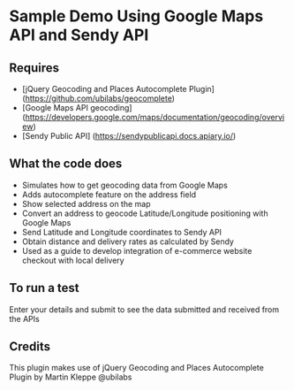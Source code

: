 # Sample Demo Using Google Maps API and Sendy API
## Requires
* [jQuery Geocoding and Places Autocomplete Plugin] (https://github.com/ubilabs/geocomplete)
* [Google Maps API geocoding] (https://developers.google.com/maps/documentation/geocoding/overview)
* [Sendy Public API] (https://sendypublicapi.docs.apiary.io/)

## What the code does
* Simulates how to get geocoding data from Google Maps
* Adds autocomplete feature on the address field
* Show selected address on the map
* Convert an address to geocode Latitude/Longitude positioning with Google Maps
* Send Latitude and Longitude coordinates to Sendy API
* Obtain distance and delivery rates as calculated by Sendy
* Used as a guide to develop integration of e-commerce website checkout with local delivery

## To run a test 
Enter your details and submit to see the data submitted and received from the APIs

## Credits
This plugin makes use of jQuery Geocoding and Places Autocomplete Plugin by Martin Kleppe @ubilabs
